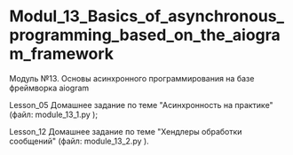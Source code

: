 # Modul_13_Basics_of_asynchronous_programming_based_on_the_aiogram_framework
Модуль №13. Основы асинхронного программирования на базе фреймворка aiogram

Lesson_05 Домашнее задание по теме "Асинхронность на практике" (файл: module_13_1.py );

Lesson_12 Домашнее задание по теме "Хендлеры обработки сообщений" (файл: module_13_2.py ).
